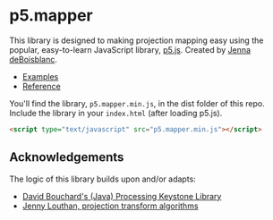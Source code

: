 # p5.mapper

This library is designed to making projection mapping easy using the popular, easy-to-learn JavaScript library, [p5.js](https://p5js.org/). Created by [Jenna deBoisblanc](https://jdeboi.com/).

* [Examples](examples/README.md)
* [Reference](reference/README.md)

You'll find the library, `p5.mapper.min.js`, in the dist folder of this repo. Include the library in your `index.html` (after loading p5.js).

```html
<script type="text/javascript" src="p5.mapper.min.js"></script>
```


## Acknowledgements

The logic of this library builds upon and/or adapts:
* [David Bouchard's (Java) Processing Keystone Library](http://keystonep5.sourceforge.net/)
* [Jenny Louthan, projection transform algorithms](https://github.com/jlouthan/perspective-transform) 
